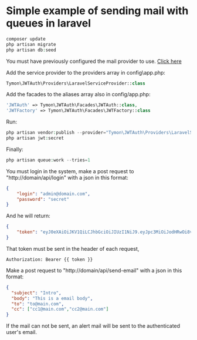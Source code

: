 Simple example of sending mail with queues in laravel
=================
```php
composer update
php artisan migrate
php artisan db:seed
```
You must have previously configured the mail provider to use. [Click here]( https://laravel.com/docs/5.5/mail#previewing-mailables-in-the-browser )

Add the service provider to the providers array in config\app.php:

```php
Tymon\JWTAuth\Providers\LaravelServiceProvider::class
```

Add the facades to the aliases array also in config/app.php:

```php
'JWTAuth' => Tymon\JWTAuth\Facades\JWTAuth::class,
'JWTFactory' => Tymon\JWTAuth\Facades\JWTFactory::class
```

Run:
```php
php artisan vendor:publish --provider="Tymon\JWTAuth\Providers\LaravelServiceProvider"
php artisan jwt:secret
```

Finally:

```php
php artisan queue:work --tries=1
```

You must login in the system, make a post request to "http://domain/api/login" with a json in this format:

```json
{
	"login": "admin@domain.com",
	"password": "secret"
}
```

And he will return:

```json
{
    "token": "eyJ0eXAiOiJKV1QiLCJhbGciOiJIUzI1NiJ9.eyJpc3MiOiJodHRwOi8vbG9jYWxob3N0OjgwMDAvYXBpL2xvZ2luIiwiaWF0IjoxNTE0NDgzNTQ3LCJleHAiOjE1MTQ0ODcxNDcsIm5iZiI6MTUxNDQ4MzU0NywianRpIjoiUFJNeUczbVFtVzN6T1g3dSIsInN1YiI6MSwicHJ2IjoiODdlMGFmMWVmOWZkMTU4MTJmZGVjOTcxNTNhMTRlMGIwNDc1NDZhYSJ9.K6HK6jqBeE3M2t__BLMezjkuGeKR4MUHD8XYXu4nyU8"
}
```

That token must be sent in the header of each request, 

```text
Authorization: Bearer {{ token }}
```

Make a post request to "http://domain/api/send-email" with a json in this format:

```json
{
  "subject": "Intro",
  "body": "This is a email body",
  "to": "to@main.com",
  "cc": ["cc1@main.com","cc2@main.com"]
}
```

If the mail can not be sent, an alert mail will be sent to the authenticated user's email.